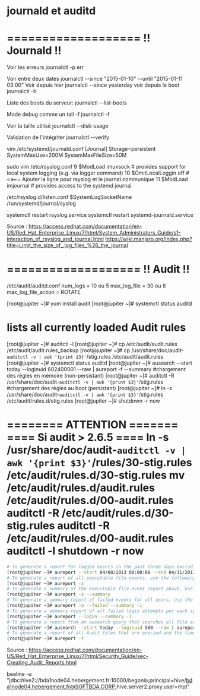 journald et auditd
===================

===================
!!  Journald     !!
===================

Voir les erreurs
journalctl -p err

Voir entre deux dates
journalctl --since "2015-01-10" --until "2015-01-11 03:00"
Voir depuis hier
journalctl --since yesterday
voir depuis le boot
journalctl -b

Liste des boots du serveur:
journalctl --list-boots

Mode debug comme un tail -f
journalctl -f

Voir la taille utilisé
journalctl --disk-usage

Validation de l'intégriter
journalctl --verify

vim /etc/systemd/journald.conf
[Journal]
Storage=persistent
SystemMaxUse=200M
SystemMaxFileSize=50M

sudo vim /etc/rsyslog.conf
  9 $ModLoad imuxsock # provides support for local system logging (e.g. via logger command)
 10 $OmitLocalLoggin off # <<=== Ajouter la ligne pour rsyslog et le journal communique
 11 $ModLoad imjournal # provides access to the systemd journal

 /etc/rsyslog.d/listen.conf
 $SystemLogSocketName /run/systemd/journal/syslog

systemctl restart rsyslog.service
systemctl restart systemd-journald.service

Source :
https://access.redhat.com/documentation/en-US/Red_Hat_Enterprise_Linux/7/html/System_Administrators_Guide/s1-interaction_of_rsyslog_and_journal.html
https://wiki.manjaro.org/index.php?title=Limit_the_size_of_.log_files_%26_the_journal


===================
!!     Audit     !!
===================
/etc/audit/auditd.conf
num_logs = 10 ou 5
max_log_file = 30 ou 8
max_log_file_action = ROTATE

[root@jupiter ~]# yum install audit
[root@jupiter ~]# systemctl status auditd
# lists all currently loaded Audit rules
[root@jupiter ~]# auditctl -l
[root@jupiter ~]# cp /etc/audit/audit.rules /etc/audit/audit.rules_backup
[root@jupiter ~]# cp /usr/share/doc/audit-`auditctl -v | awk '{print $3}'`/stig.rules /etc/audit/audit.rules
[root@jupiter ~]# systemctl status auditd
[root@jupiter ~]# ausearch --start today --loginuid 602400001 --raw | aureport -f --summary
#chargement des règles en mémoire (non-persistant)
[root@jupiter ~]# auditctl -R /usr/share/doc/audit-`auditctl -v | awk '{print $3}'`/stig.rules
#chargement des règles au boot (persistant)
[root@jupiter ~]# ln -s /usr/share/doc/audit-`auditctl -v | awk '{print $3}'`/stig.rules /etc/audit/rules.d/stig.rules
[root@jupiter ~]# shutdown -r now

======== ATTENTION =======
==== Si audit > 2.6.5 ====
ln -s /usr/share/doc/audit-`auditctl -v | awk '{print $3}'`/rules/30-stig.rules /etc/audit/rules.d/30-stig.rules
mv /etc/audit/rules.d/audit.rules /etc/audit/rules.d/00-audit.rules
auditctl -R /etc/audit/rules.d/30-stig.rules
auditctl -R /etc/audit/rules.d/00-audit.rules
auditctl -l
shutdown -r now
==========================
~~~bash
# To generate a report for logged events in the past three days excluding the current example day, use the following command:
[root@jupiter ~]# aureport --start 04/08/2013 00:00:00 --end 04/11/2013 00:00:00
# To generate a report of all executable file events, use the following command:
[root@jupiter ~]# aureport -x
# To generate a summary of the executable file event report above, use the following command:
[root@jupiter ~]# aureport -x --summary
# To generate a summary report of failed events for all users, use the following command:
[root@jupiter ~]# aureport -u --failed --summary -i
# To generate a summary report of all failed login attempts per each system user, use the following command:
[root@jupiter ~]# aureport --login --summary -i
# To generate a report from an ausearch query that searches all file access events for user 500, use the following command:
[root@jupiter ~]# ausearch --start today --loginuid 500 --raw | aureport -f --summary
# To generate a report of all Audit files that are queried and the time range of events they include, use the following command:
[root@jupiter ~]# aureport -t
~~~

Source :
https://access.redhat.com/documentation/en-US/Red_Hat_Enterprise_Linux/7/html/Security_Guide/sec-Creating_Audit_Reports.html


beeline -u "jdbc:hive2://bda1node04.hebergement.fr:10000/begonia;principal=hive/bda1node04.hebergement.fr@SOFTBDA.CORP;hive.server2.proxy.user=mpt"
